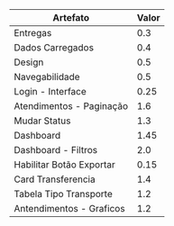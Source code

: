 | Artefato                 | Valor |
|--------------------------|-------|
| Entregas                 | 0.3   |
| Dados Carregados         | 0.4   |
| Design                   | 0.5   |
| Navegabilidade           | 0.5   |
| Login - Interface        | 0.25  |
| Atendimentos - Paginação | 1.6   |
| Mudar Status             | 1.3   |
| Dashboard                | 1.45  |
| Dashboard - Filtros      | 2.0   |
| Habilitar Botão Exportar | 0.15  |
| Card Transferencia       | 1.4   |
| Tabela Tipo Transporte   | 1.2   |
| Antendimentos - Graficos | 1.2   |
